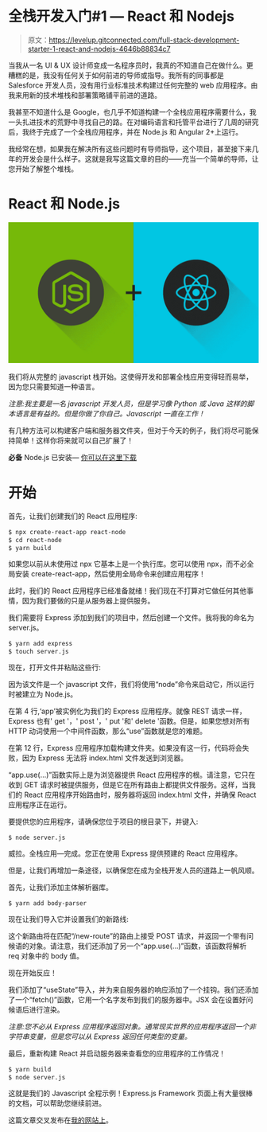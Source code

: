 # 全栈开发入门#1 — React 和 Nodejs

> 原文：<https://levelup.gitconnected.com/full-stack-development-starter-1-react-and-nodejs-4646b88834c7>

当我从一名 UI & UX 设计师变成一名程序员时，我真的不知道自己在做什么。更糟糕的是，我没有任何关于如何前进的导师或指导。我所有的同事都是 Salesforce 开发人员，没有用行业标准技术构建过任何完整的 web 应用程序。由我来用新的技术堆栈和部署策略铺平前进的道路。

我甚至不知道什么是 Google，也几乎不知道构建一个全栈应用程序需要什么，我一头扎进技术的荒野中寻找自己的路。在对编码语言和托管平台进行了几周的研究后，我终于完成了一个全栈应用程序，并在 Node.js 和 Angular 2+上运行。

我经常在想，如果我在解决所有这些问题时有导师指导，这个项目，甚至接下来几年的开发会是什么样子。这就是我写这篇文章的目的——充当一个简单的导师，让您开始了解整个堆栈。

# React 和 Node.js

![](img/95b020bf5522ca03609740cb1dc05873.png)

我们将从完整的 javascript 栈开始。这使得开发和部署全栈应用变得轻而易举，因为您只需要知道一种语言。

*注意:我主要是一名 javascript 开发人员，但是学习像 Python 或 Java 这样的脚本语言是有益的。但是你做了你自己。Javascript 一直在工作！*

有几种方法可以构建客户端和服务器文件夹，但对于今天的例子，我们将尽可能保持简单！这样你将来就可以自己扩展了！

**必备** Node.js 已安装— [你可以在这里下载](https://nodejs.org/en/download/)

# 开始

首先，让我们创建我们的 React 应用程序:

```
$ npx create-react-app react-node
$ cd react-node
$ yarn build
```

如果您以前从未使用过 npx 它基本上是一个执行库。您可以使用 npx，而不必全局安装 create-react-app，然后使用全局命令来创建应用程序！

此时，我们的 React 应用程序已经准备就绪！我们现在不打算对它做任何其他事情，因为我们要做的只是从服务器上提供服务。

我们需要将 Express 添加到我们的项目中，然后创建一个文件。我将我的命名为 server.js。

```
$ yarn add express
$ touch server.js
```

现在，打开文件并粘贴这些行:

因为该文件是一个 javascript 文件，我们将使用“node”命令来启动它，所以运行时被建立为 Node.js。

在第 4 行,‘app’被实例化为我们的 Express 应用程序。就像 REST 请求一样，Express 也有' get '，' post '，' put '和' delete '函数。但是，如果您想对所有 HTTP 动词使用一个中间件函数，那么“use”函数就是您的难题。

在第 12 行，Express 应用程序加载构建文件夹。如果没有这一行，代码将会失败，因为 Express 无法将 index.html 文件发送到浏览器。

“app.use(…)”函数实际上是为浏览器提供 React 应用程序的根。请注意，它只在收到 GET 请求时被提供服务，但是它在所有路由上都提供文件服务。这样，当我们的 React 应用程序开始路由时，服务器将返回 index.html 文件，并确保 React 应用程序正在运行。

要提供您的应用程序，请确保您位于项目的根目录下，并键入:

```
$ node server.js
```

威拉。全栈应用—完成。您正在使用 Express 提供预建的 React 应用程序。

但是，让我们再增加一条途径，以确保您在成为全栈开发人员的道路上一帆风顺。

首先，让我们添加主体解析器库。

```
$ yarn add body-parser
```

现在让我们导入它并设置我们的新路线:

这个新路由将在匹配“/new-route”的路由上接受 POST 请求，并返回一个带有问候语的对象。请注意，我们还添加了另一个“app.use(…)”函数，该函数将解析 req 对象中的 body 值。

现在开始反应！

我们添加了“useState”导入，并为来自服务器的响应添加了一个挂钩。我们还添加了一个“fetch()”函数，它用一个名字发布到我们的服务器中。JSX 会在设置好问候语后进行渲染。

*注意:您不必从 Express 应用程序返回对象。通常现实世界的应用程序返回一个非字符串变量，但是您可以从 Express 返回任何类型的变量。*

最后，重新构建 React 并启动服务器来查看您的应用程序的工作情况！

```
$ yarn build
$ node server.js
```

这就是我们的 Javascript 全程示例！Express.js Framework 页面上有大量很棒的文档，可以帮助您继续前进。

这篇文章交叉发布在[我的网站上](https://lukefrauhiger.com/blog/full-stack-development-starter-1-react-and-nodejs)。